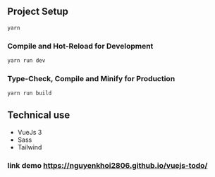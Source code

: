 ## Project Setup

```sh
yarn
```

### Compile and Hot-Reload for Development

```sh
yarn run dev
```

### Type-Check, Compile and Minify for Production

```sh
yarn run build
```

## Technical use

- VueJs 3
- Sass
- Tailwind

### link demo https://nguyenkhoi2806.github.io/vuejs-todo/
